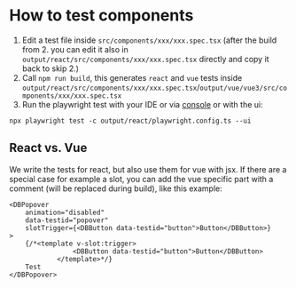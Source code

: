 # How to test components

1. Edit a test file inside `src/components/xxx/xxx.spec.tsx` (after the build from 2. you can edit it also in `output/react/src/components/xxx/xxx.spec.tsx` directly and copy it back to skip 2.)
2. Call `npm run build`, this generates `react` and `vue` tests inside `output/react/src/components/xxx/xxx.spec.tsx`/`output/vue/vue3/src/components/xxx/xxx.spec.tsx`
3. Run the playwright test with your IDE or via [console](https://playwright.dev/docs/running-tests) or with the ui:

```shell
npx playwright test -c output/react/playwright.config.ts --ui
```

## React vs. Vue

We write the tests for react, but also use them for vue with jsx. If there are a special case for example a slot, you can add the vue specific part with a comment (will be replaced during build), like this example:

```tsx
<DBPopover
	animation="disabled"
	data-testid="popover"
	slotTrigger={<DBButton data-testid="button">Button</DBButton>}
>
	{/*<template v-slot:trigger>
				<DBButton data-testid="button">Button</DBButton>
			</template>*/}
	Test
</DBPopover>
```
